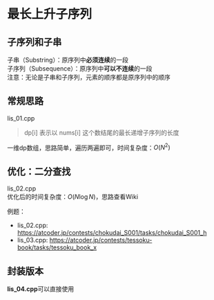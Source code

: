 # 最长上升子序列

## 子序列和子串
子串（Substring）：原序列中**必须连续**的一段  
子序列（Subsequence）：原序列中**可以不连续**的一段  
注意：无论是子串和子序列，元素的顺序都是原序列中的顺序

## 常规思路
lis_01.cpp  
> dp[i] 表示以 nums[i] 这个数结尾的最长递增子序列的长度  

一维dp数组，思路简单，遍历两遍即可，时间复杂度：$O(N^2)$

## 优化：二分查找
lis_02.cpp  
优化后的时间复杂度：$O(N\log{N})$，思路查看Wiki

例题：
- lis_02.cpp: https://atcoder.jp/contests/chokudai_S001/tasks/chokudai_S001_h
- lis_03.cpp: https://atcoder.jp/contests/tessoku-book/tasks/tessoku_book_x

## 封装版本
**lis_04.cpp**可以直接使用